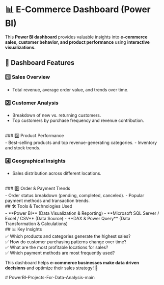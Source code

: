 # 📊 E-Commerce Dashboard (Power BI)  <br>

This **Power BI dashboard** provides valuable insights into **e-commerce sales, customer behavior, and product performance** using **interactive visualizations**.  <br>

## 📌 Dashboard Features  <br>

### 1️⃣ Sales Overview  <br>
- Total revenue, average order value, and trends over time.  <br>

### 2️⃣ Customer Analysis  <br>
- Breakdown of new vs. returning customers.  
- Top customers by purchase frequency and revenue contribution.  
<br>
### 3️⃣ Product Performance  <br>
- Best-selling products and top revenue-generating categories.  
- Inventory and stock trends.  <br>

### 4️⃣ Geographical Insights  <br>
- Sales distribution across different locations.  
<br>
### 5️⃣ Order & Payment Trends  <br>
- Order status breakdown (pending, completed, canceled).  
- Popular payment methods and transaction trends.  
<br>
## 🛠 Tools & Technologies Used  <br>
- **Power BI** (Data Visualization & Reporting)  
- **Microsoft SQL Server / Excel / CSV** (Data Source)  
- **DAX & Power Query** (Data Transformation & Calculations)  
<br>
## 📊 Key Insights  <br>
✅ Which products and categories generate the highest sales?  <br>
✅ How do customer purchasing patterns change over time?  <br>
✅ What are the most profitable locations for sales?  <br>
✅ Which payment methods are most frequently used?  <br>

This dashboard helps **e-commerce businesses make data driven decisions** and optimize their sales strategy! 🚀  <br>

 
 #   P o w e r B I - P r o j e c t s - F o r - D a t a - A n a l y s i s - m a i n 
 
 
